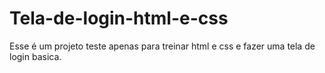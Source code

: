 # Tela-de-login-html-e-css

Esse é um projeto teste apenas para treinar html e css e fazer uma tela de login basica.

